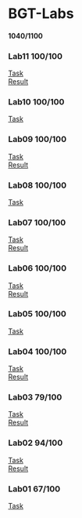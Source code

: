 # BGT-Labs
#### 1040/1100
### Lab11 100/100
<a href="Lab11/BGT11.pdf">Task</a><br>
<a href="Lab11/BGT11_result.pdf">Result</a>
### Lab10 100/100
<a href="Lab10/BGT10.pdf">Task</a><br>
### Lab09 100/100
<a href="Lab09/BGT09.pdf">Task</a><br>
<a href="Lab09/BGT09_result.pdf">Result</a>
### Lab08 100/100
<a href="Lab08/BGT08.pdf">Task</a><br>
### Lab07 100/100
<a href="Lab07/BGT07.pdf">Task</a><br>
<a href="Lab07/BGT07_result.pdf">Result</a>
### Lab06 100/100
<a href="Lab06/BGT06.pdf">Task</a><br>
<a href="Lab06/BGT06_result.pdf">Result</a>
### Lab05 100/100
<a href="Lab05/BGT05.pdf">Task</a><br>
### Lab04 100/100
<a href="Lab04/BGT04.pdf">Task</a><br>
<a href="Lab04/BGT04_result.pdf">Result</a>
### Lab03 79/100
<a href="Lab03/BGT03.pdf">Task</a><br>
<a href="Lab03/BGT03_result.pdf">Result</a>
### Lab02 94/100
<a href="Lab02/BGT02.pdf">Task</a><br>
<a href="Lab02/result2.png">Result</a>
### Lab01 67/100
<a href="Lab01/BGT01.pdf">Task</a>
